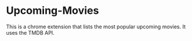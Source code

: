 # Upcoming-Movies
This is a chrome extension that lists the most popular upcoming movies. It uses the TMDB API.
